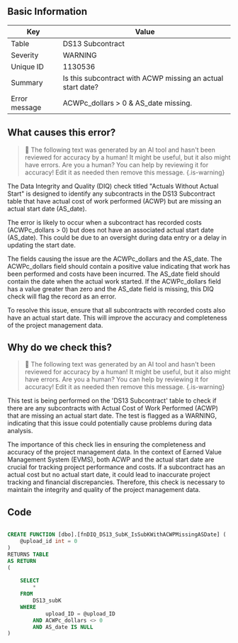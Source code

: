 ## Basic Information
| Key         | Value          |
|-------------|----------------|
| Table       | DS13 Subcontract |
| Severity    | WARNING |
| Unique ID   | 1130536   |
| Summary     | Is this subcontract with ACWP missing an actual start date? |
| Error message | ACWPc_dollars > 0 & AS_date missing. |

## What causes this error?

> :robot: The following text was generated by an AI tool and hasn't been reviewed for accuracy by a human! It might be useful, but it also might have errors. Are you a human? You can help by reviewing it for accuracy! Edit it as needed then remove this message.
{.is-warning}

The Data Integrity and Quality (DIQ) check titled "Actuals Without Actual Start" is designed to identify any subcontracts in the DS13 Subcontract table that have actual cost of work performed (ACWP) but are missing an actual start date (AS_date). 

The error is likely to occur when a subcontract has recorded costs (ACWPc_dollars > 0) but does not have an associated actual start date (AS_date). This could be due to an oversight during data entry or a delay in updating the start date.

The fields causing the issue are the ACWPc_dollars and the AS_date. The ACWPc_dollars field should contain a positive value indicating that work has been performed and costs have been incurred. The AS_date field should contain the date when the actual work started. If the ACWPc_dollars field has a value greater than zero and the AS_date field is missing, this DIQ check will flag the record as an error.

To resolve this issue, ensure that all subcontracts with recorded costs also have an actual start date. This will improve the accuracy and completeness of the project management data.
## Why do we check this?

> :robot: The following text was generated by an AI tool and hasn't been reviewed for accuracy by a human! It might be useful, but it also might have errors. Are you a human? You can help by reviewing it for accuracy! Edit it as needed then remove this message.
{.is-warning}

This test is being performed on the 'DS13 Subcontract' table to check if there are any subcontracts with Actual Cost of Work Performed (ACWP) that are missing an actual start date. The test is flagged as a WARNING, indicating that this issue could potentially cause problems during data analysis.

The importance of this check lies in ensuring the completeness and accuracy of the project management data. In the context of Earned Value Management System (EVMS), both ACWP and the actual start date are crucial for tracking project performance and costs. If a subcontract has an actual cost but no actual start date, it could lead to inaccurate project tracking and financial discrepancies. Therefore, this check is necessary to maintain the integrity and quality of the project management data.
## Code

```sql

CREATE FUNCTION [dbo].[fnDIQ_DS13_SubK_IsSubKWithACWPMissingASDate] (
	@upload_id int = 0
)
RETURNS TABLE
AS RETURN
(
	
	SELECT
		*
	FROM 
		DS13_subK
	WHERE 
			upload_ID = @upload_ID 
		AND ACWPc_dollars <> 0
		AND AS_date IS NULL
)
```
